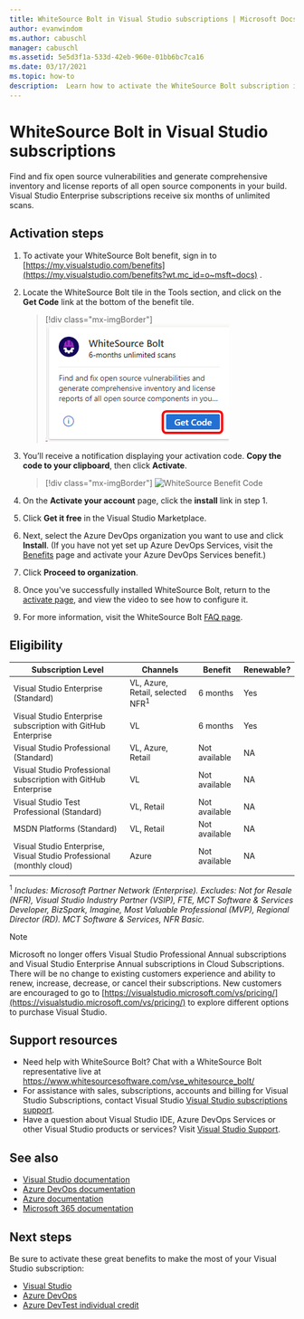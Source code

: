 ```yaml
---
title: WhiteSource Bolt in Visual Studio subscriptions | Microsoft Docs
author: evanwindom
ms.author: cabuschl
manager: cabuschl
ms.assetid: 5e5d3f1a-533d-42eb-960e-01bb6bc7ca16
ms.date: 03/17/2021
ms.topic: how-to
description:  Learn how to activate the WhiteSource Bolt subscription included with your Visual Studio subscription.
---
```

# WhiteSource Bolt in Visual Studio subscriptions

Find and fix open source vulnerabilities and generate comprehensive inventory and license reports of all open source components in your build. Visual Studio Enterprise subscriptions receive six months of unlimited scans.

## Activation steps

1. To activate your WhiteSource Bolt benefit, sign in to [https://my.visualstudio.com/benefits](https://my.visualstudio.com/benefits?wt.mc_id=o~msft~docs) .

2. Locate the WhiteSource Bolt tile in the Tools section, and click on the **Get Code** link at the bottom of the benefit tile.
   > [!div class="mx-imgBorder"]
   > ![WhiteSource Benefit Tile](_img/vs-whitesource/vs-whitesource-tile.png "Click 'Get Code' on the WhiteSource Bolt tile to get started.")

3. You’ll receive a notification displaying your activation code.  **Copy the code to your clipboard**, then click **Activate**.
   > [!div class="mx-imgBorder"]
   > ![WhiteSource Benefit Code ](_img/vs-whitesource/vs-whitesource-code.png "Copy the code to your clipboard, then click 'Activate'.")

4. On the **Activate your account** page, click the **install** link in step 1.
5. Click **Get it free** in the Visual Studio Marketplace.
6. Next, select the Azure DevOps organization you want to use and click **Install**.  (If you have not yet set up Azure DevOps Services, visit the [Benefits](https://my.visualstudio.com/benefits) page and activate your Azure DevOps Services benefit.)

7. Click **Proceed to organization**.
8. Once you've successfully installed WhiteSource Bolt, return to the [activate page](https://bolt.whitesourcesoftware.com/whitesource-bolt-azure-devops#activate), and view the video to see how to configure it. 
9. For more information, visit the WhiteSource Bolt [FAQ page](https://bolt.whitesourcesoftware.com/azure/faq/). 

## Eligibility

| Subscription Level                                                 |     Channels                                            | Benefit                                                          | Renewable?    |
|--------------------------------------------------------------------|---------------------------------------------------------|------------------------------------------------------------------|---------------|
| Visual Studio Enterprise (Standard)   | VL, Azure, Retail,  selected NFR<sup>1</sup> | 6 months       |  Yes       |
| Visual Studio Enterprise subscription with GitHub Enterprise | VL | 6 months       |  Yes       |
| Visual Studio Professional (Standard) | VL, Azure, Retail                                       | Not available                                                           |NA         |
| Visual Studio Professional subscription with GitHub Enterprise | VL                                      | Not available                                                           |NA         |
| Visual Studio Test Professional (Standard)                         | VL, Retail                                              | Not available                                                           |NA         |
| MSDN Platforms (Standard)                                          | VL, Retail                                              | Not available                                                           |NA         |
| Visual Studio Enterprise, Visual Studio Professional (monthly cloud) | Azure                                       | Not available                                                           |NA|
||

<sup>1</sup>  *Includes: Microsoft Partner Network (Enterprise).  Excludes:  Not for Resale (NFR), Visual Studio Industry Partner (VSIP), FTE, MCT Software & Services Developer, BizSpark, Imagine, Most Valuable Professional (MVP), Regional Director (RD).  MCT Software & Services, NFR Basic.*

> [!NOTE]
> Microsoft no longer offers Visual Studio Professional Annual subscriptions and Visual Studio Enterprise Annual subscriptions in Cloud Subscriptions. There will be no change to existing customers experience and ability to renew, increase, decrease, or cancel their subscriptions. New customers are encouraged to go to [https://visualstudio.microsoft.com/vs/pricing/](https://visualstudio.microsoft.com/vs/pricing/) to explore different options to purchase Visual Studio.

## Support resources
- Need help with WhiteSource Bolt?  Chat with a WhiteSource Bolt representative live at https://www.whitesourcesoftware.com/vse_whitesource_bolt/
- For assistance with sales, subscriptions, accounts and billing for Visual Studio Subscriptions, contact Visual Studio [Visual Studio subscriptions support](https://my.visualstudio.com/gethelp).
- Have a question about Visual Studio IDE, Azure DevOps Services or other Visual Studio products or services?  Visit [Visual Studio Support](https://visualstudio.microsoft.com/support/).

## See also
- [Visual Studio documentation](/visualstudio/)
- [Azure DevOps documentation](/azure/devops/)
- [Azure documentation](/azure/)
- [Microsoft 365 documentation](/microsoft-365/)

## Next steps
Be sure to activate these great benefits to make the most of your Visual Studio subscription:
- [Visual Studio](vs-ide-benefit.md)
- [Azure DevOps](vs-azure-devops.md)
- [Azure DevTest individual credit](vs-azure.md)